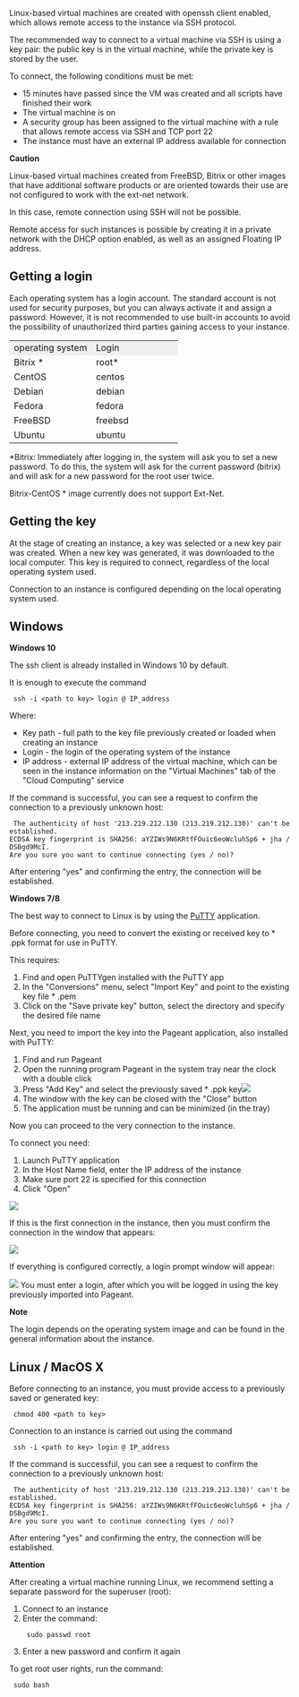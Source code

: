 Linux-based virtual machines are created with openssh client enabled, which allows remote access to the instance via SSH protocol.

The recommended way to connect to a virtual machine via SSH is using a key pair: the public key is in the virtual machine, while the private key is stored by the user.

To connect, the following conditions must be met:

- 15 minutes have passed since the VM was created and all scripts have finished their work
- The virtual machine is on
- A security group has been assigned to the virtual machine with a rule that allows remote access via SSH and TCP port 22
- The instance must have an external IP address available for connection

**Caution**

Linux-based virtual machines created from FreeBSD, Bitrix or other images that have additional software products or are oriented towards their use are not configured to work with the ext-net network.

In this case, remote connection using SSH will not be possible.

Remote access for such instances is possible by creating it in a private network with the DHCP option enabled, as well as an assigned Floating IP address.

## Getting a login

Each operating system has a login account. The standard account is not used for security purposes, but you can always activate it and assign a password. However, it is not recommended to use built-in accounts to avoid the possibility of unauthorized third parties gaining access to your instance.

<table border="0" cellpadding="0" cellspacing="0" style="margin-right: calc(2%); width: 98%;" width="265"><tbody><tr><td style="background-color: rgb(239, 239, 239);">operating system</td><td style="background-color: rgb(239, 239, 239);">Login</td></tr><tr><td height="19" width="48.679245283018865%">Bitrix *</td><td width="51.320754716981135%">root* </td></tr><tr><td height="19">CentOS</td><td>centos</td></tr><tr><td height="19">Debian</td><td>debian</td></tr><tr><td height="19">Fedora</td><td>fedora</td></tr><tr><td height="19">FreeBSD</td><td>freebsd</td></tr><tr><td height="19">Ubuntu</td><td>ubuntu</td></tr></tbody></table>

\*Bitrix: Immediately after logging in, the system will ask you to set a new password. To do this, the system will ask for the current password (bitrix) and will ask for a new password for the root user twice.

Bitrix-CentOS \* image currently does not support Ext-Net.

## Getting the key

At the stage of creating an instance, a key was selected or a new key pair was created. When a new key was generated, it was downloaded to the local computer. This key is required to connect, regardless of the local operating system used.

Connection to an instance is configured depending on the local operating system used.

## Windows

**Windows 10**

The ssh client is already installed in Windows 10 by default.

It is enough to execute the command

```
 ssh -i <path to key> login @ IP_address
```

Where:

- Key path - full path to the key file previously created or loaded when creating an instance
- Login - the login of the operating system of the instance
- IP address - external IP address of the virtual machine, which can be seen in the instance information on the "Virtual Machines" tab of the "Cloud Computing" service

If the command is successful, you can see a request to confirm the connection to a previously unknown host:

```
 The authenticity of host '213.219.212.130 (213.219.212.130)' can't be established.
ECDSA key fingerprint is SHA256: aYZIWs9N6KRtfFOuic6eoWcluhSp6 + jha / DSBgd9McI.
Are you sure you want to continue connecting (yes / no)?
```

After entering "yes" and confirming the entry, the connection will be established.

**Windows 7/8**

The best way to connect to Linux is by using the [PuTTY](https://www.putty.org/) application.

Before connecting, you need to convert the existing or received key to \* .ppk format for use in PuTTY.

This requires:

1.  Find and open PuTTYgen installed with the PuTTY app
2.  In the "Conversions" menu, select "Import Key" and point to the existing key file \* .pem
3.  Click on the "Save private key" button, select the directory and specify the desired file name

Next, you need to import the key into the Pageant application, also installed with PuTTY:

1.  Find and run Pageant
2.  Open the running program Pageant in the system tray near the clock with a double click
3.  Press "Add Key" and select the previously saved \* .ppk key![](./assets/1597090770510-1597090770510.png)
4.  The window with the key can be closed with the "Close" button
5.  The application must be running and can be minimized (in the tray)

Now you can proceed to the very connection to the instance.

To connect you need:

1.  Launch PuTTY application
2.  In the Host Name field, enter the IP address of the instance
3.  Make sure port 22 is specified for this connection
4.  Click "Open"

![](./assets/1597090935186-1597090935186.png)

If this is the first connection in the instance, then you must confirm the connection in the window that appears:

![](./assets/1597091775921-1597091775921.png)

If everything is configured correctly, a login prompt window will appear:

![](./assets/1597091908810-1597091908810.png) You must enter a login, after which you will be logged in using the key previously imported into Pageant.

**Note**

The login depends on the operating system image and can be found in the general information about the instance.

## Linux / MacOS X

Before connecting to an instance, you must provide access to a previously saved or generated key:

```
 chmod 400 <path to key>
```

Connection to an instance is carried out using the command

```
 ssh -i <path to key> login @ IP_address
```

If the command is successful, you can see a request to confirm the connection to a previously unknown host:

```
 The authenticity of host '213.219.212.130 (213.219.212.130)' can't be established.
ECDSA key fingerprint is SHA256: aYZIWs9N6KRtfFOuic6eoWcluhSp6 + jha / DSBgd9McI.
Are you sure you want to continue connecting (yes / no)?
```

After entering "yes" and confirming the entry, the connection will be established.

**Attention**

After creating a virtual machine running Linux, we recommend setting a separate password for the superuser (root):

1.  Connect to an instance
2.  Enter the command:
    ```
     sudo passwd root
    ```
3.  Enter a new password and confirm it again

To get root user rights, run the command:

```
 sudo bash
```
